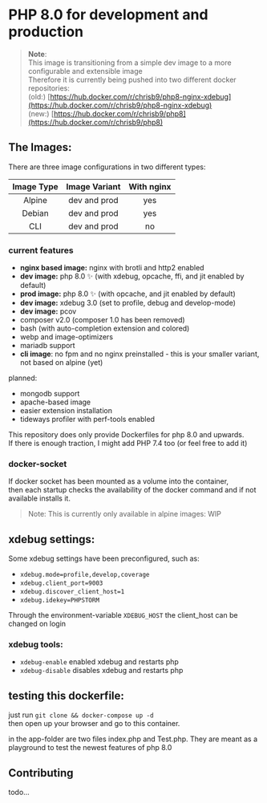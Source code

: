 # PHP 8.0 for development and production

> **Note**:  
> This image is transitioning from a simple dev image to a more configurable and extensible image  
> Therefore it is currently being pushed into two different docker repositories:  
> (old:) [https://hub.docker.com/r/chrisb9/php8-nginx-xdebug](https://hub.docker.com/r/chrisb9/php8-nginx-xdebug)  
> (new:) [https://hub.docker.com/r/chrisb9/php8](https://hub.docker.com/r/chrisb9/php8)  

## The Images:

There are three image configurations in two different types:

| Image Type | Image Variant | With nginx |
|:----------:|:-------------:|:----------:|
| Alpine     | dev and prod  |     yes    |
| Debian     | dev and prod  |     yes    |
| CLI        | dev and prod  |      no    |

### current features

- **nginx based image:** nginx with brotli and http2 enabled
- **dev image:** php 8.0 ✨ (with xdebug, opcache, ffi, and jit enabled by default)
- **prod image:** php 8.0 ✨ (with opcache, and jit enabled by default)
- **dev image:** xdebug 3.0 (set to profile, debug and develop-mode)
- **dev image:** pcov
- composer v2.0 (composer 1.0 has been removed)
- bash (with auto-completion extension and colored)
- webp and image-optimizers
- mariadb support
- **cli image**: no fpm and no nginx preinstalled - this is your smaller variant, not based on alpine (yet)

planned:
- mongodb support
- apache-based image
- easier extension installation
- tideways profiler with perf-tools enabled

This repository does only provide Dockerfiles for php 8.0 and upwards.  
If there is enough traction, I might add PHP 7.4 too (or feel free to add it)

### docker-socket

If docker socket has been mounted as a volume into the container,  
then each startup checks the availability of the docker command and if not available installs it.
> Note: This is currently only available in alpine images: WIP

## xdebug settings:

Some xdebug settings have been preconfigured, such as:
- `xdebug.mode=profile,develop,coverage`
- `xdebug.client_port=9003`
- `xdebug.discover_client_host=1`
- `xdebug.idekey=PHPSTORM`

Through the environment-variable `XDEBUG_HOST` the client_host can be changed on login

### xdebug tools:
- `xdebug-enable` enabled xdebug and restarts php
- `xdebug-disable` disables xdebug and restarts php

## testing this dockerfile:

just run `git clone && docker-compose up -d` <br />
then open up your browser and go to this container.

in the app-folder are two files index.php and Test.php.
They are meant as a playground to test the newest features of php 8.0

## Contributing

todo...
